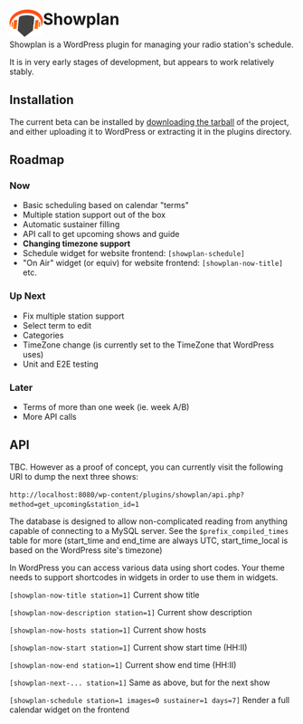 # <img src="https://raw.githubusercontent.com/InsanityRadio/OnAirController/master/doc/headphones_dark.png" align="left" height=48 /> Showplan

Showplan is a WordPress plugin for managing your radio station's schedule.

It is in very early stages of development, but appears to work relatively stably. 

## Installation

The current beta can be installed by <a href="https://github.com/InsanityRadio/Showplan/archive/master.zip">downloading the tarball</a> of the project, and either uploading it to WordPress or extracting it in the plugins directory.

## Roadmap

### Now

* Basic scheduling based on calendar "terms"
* Multiple station support out of the box
* Automatic sustainer filling 
* API call to get upcoming shows and guide
* <b>Changing timezone support</b>
* Schedule widget for website frontend: `[showplan-schedule]`
* "On Air" widget (or equiv) for website frontend: `[showplan-now-title]` etc.

### Up Next

* Fix multiple station support
* Select term to edit
* Categories
* TimeZone change (is currently set to the TimeZone that WordPress uses)
* Unit and E2E testing 

### Later

* Terms of more than one week (ie. week A/B)
* More API calls

## API

TBC. However as a proof of concept, you can currently visit the following URI to dump the next three shows:

`http://localhost:8080/wp-content/plugins/showplan/api.php?method=get_upcoming&station_id=1`

The database is designed to allow non-complicated reading from anything capable of connecting to a MySQL server. See the `$prefix_compiled_times` table for more (start_time and end_time are always UTC, start_time_local is based on the WordPress site's timezone)

In WordPress you can access various data using short codes. Your theme needs to support shortcodes in widgets in order to use them in widgets.

`[showplan-now-title station=1]` Current show title

`[showplan-now-description station=1]` Current show description

`[showplan-now-hosts station=1]` Current show hosts

`[showplan-now-start station=1]` Current show start time (HH:II)

`[showplan-now-end station=1]` Current show end time (HH:II)

`[showplan-next-... station=1]` Same as above, but for the next show

`[showplan-schedule station=1 images=0 sustainer=1 days=7]` Render a full calendar widget on the frontend
